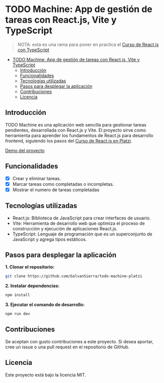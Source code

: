 # TODO Machine: App de gestión de tareas con React.js, Vite y TypeScript

> NOTA: esta es una rama para poner en practica el [Curso de React.js con TypeScript](https://platzi.com/cursos/react-typescript/)

- [TODO Machine: App de gestión de tareas con React.js, Vite y TypeScript](#todo-machine-app-de-gestión-de-tareas-con-reactjs-vite-y-typescript)
  - [Introducción](#introducción)
  - [Funcionalidades](#funcionalidades)
  - [Tecnologías utilizadas](#tecnologías-utilizadas)
  - [Pasos para desplegar la aplicación](#pasos-para-desplegar-la-aplicación)
  - [Contribuciones](#contribuciones)
  - [Licencia](#licencia)

## Introducción

TODO Machine es una aplicación web sencilla para gestionar tareas pendientes, desarrollada con React.js y Vite. El proyecto sirve como herramienta para aprender los fundamentos de React.js para desarrollo frontend, siguiendo los pasos del [Curso de React.js en Platzi](https://platzi.com/cursos/react/).

[Demo del proyecto](https://galvansierra.github.io/todo-machine/)

## Funcionalidades

- [x] Crear y eliminar tareas.
- [x] Marcar tareas como completadas o incompletas.
- [x] Mostrar el numero de tareas completadas

## Tecnologías utilizadas

- React.js: Biblioteca de JavaScript para crear interfaces de usuario.
- Vite: Herramienta de desarrollo web que optimiza el proceso de construcción y ejecución de aplicaciones React.js.
- TypeScript: Lenguaje de programación que es un superconjunto de JavaScript y agrega tipos estáticos.

## Pasos para desplegar la aplicación

**1. Clonar el repositorio:**

```bash
git clone https://github.com/GalvanSierra/todo-machine-platzi
```

**2. Instalar dependencias:**

```bash
npm install
```

**3. Ejecutar el comando de desarrollo:**

```bash
npm run dev
```

## Contribuciones

Se aceptan con gusto contribuciones a este proyecto. Si desea aportar, cree un issue o una pull request en el repositorio de GitHub.

## Licencia

Este proyecto está bajo la licencia MIT.
